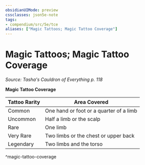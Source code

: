 ```yaml
---
obsidianUIMode: preview
cssclasses: json5e-note
tags:
- compendium/src/5e/tce
aliases: ["Magic Tattoos; Magic Tattoo Coverage"]
---
```

# Magic Tattoos; Magic Tattoo Coverage
*Source: Tasha's Cauldron of Everything p. 118* 

**Magic Tattoo Coverage**

| Tattoo Rarity | Area Covered |
|---------------|--------------|
| Common | One hand or foot or a quarter of a limb |
| Uncommon | Half a limb or the scalp |
| Rare | One limb |
| Very Rare | Two limbs or the chest or upper back |
| Legendary | Two limbs and the torso |
^magic-tattoo-coverage